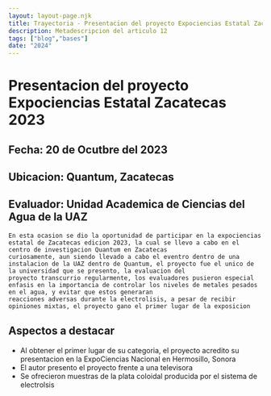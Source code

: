 ```yaml
---
layout: layout-page.njk
title: Trayectoria - Presentacion del proyecto Expociencias Estatal Zacatecas 2023
description: Metadescripcion del articulo 12
tags: ["blog","bases"]
date: "2024"
---
```

# Presentacion del proyecto Expociencias Estatal Zacatecas 2023

## Fecha: 20 de Ocutbre del 2023
## Ubicacion: Quantum, Zacatecas
## Evaluador:  Unidad Academica de Ciencias del Agua de la UAZ 
    En esta ocasion se dio la oportunidad de participar en la expociencias estatal de Zacatecas edicion 2023, la cual se llevo a cabo en el centro de investigacion Quantum en Zacatecas 
    curiosamente, aun siendo llevado a cabo el eventro dentro de una instalacion de la UAZ dentro de Quantum, el proyecto fue el unico de la universidad que se presento, la evaluacion del
    proyecto transcurrio regularmente, los evaluadores pusieron especial enfasis en la importancia de controlar los niveles de metales pesados en el agua, y evitar que estos generaran 
    reacciones adversas durante la electrolisis, a pesar de recibir opiniones mixtas, el proyecto gano el primer lugar de la exposicion 

## Aspectos a destacar 
- Al obtener el primer lugar de su categoria, el proyecto acredito su presentacion en la ExpoCiencias Nacional en Hermosillo, Sonora
- El autor presento el proyecto frente a una televisora 
- Se ofrecieron muestras de la plata coloidal producida por el sistema de electrolsis 
